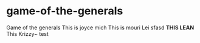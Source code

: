 # game-of-the-generals
Game of the generals
This is joyce
mich
This is mouri
Lei
sfasd
**THIS LEAN**
This Krizzy~
test